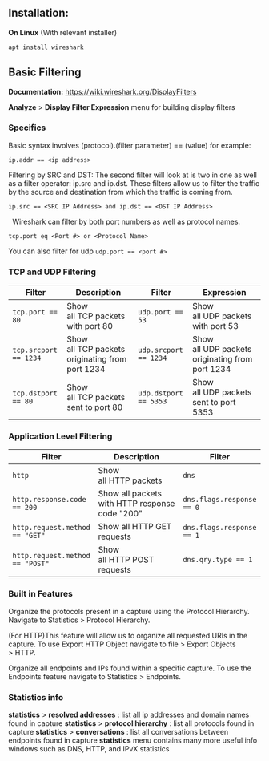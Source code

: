 ## Installation:
**On Linux** (With relevant installer)
```bash
apt install wireshark
```

## Basic Filtering
**Documentation:** https://wiki.wireshark.org/DisplayFilters

**Analyze** > **Display Filter Expression** menu for building display filters

### Specifics

Basic syntax involves  (protocol).(filter parameter) == (value)
for example: 
```
ip.addr == <ip address> 
```

Filtering by SRC and DST: The second filter will look at is two in one as well as a filter operator: ip.src and ip.dst. These filters allow us to filter the traffic by the source and destination from which the traffic is coming from.
```
ip.src == <SRC IP Address> and ip.dst == <DST IP Address>
```
 
Wireshark can filter by both port numbers as well as protocol names.
```
tcp.port eq <Port #> or <Protocol Name>
```
You can also filter for udp `udp.port == <port #>`

### TCP and UDP Filtering

| Filter                | Description                                     | Filter                | Expression                                      |
| --------------------- | ----------------------------------------------- | --------------------- | ----------------------------------------------- |
| `tcp.port == 80`      | Show all TCP packets with port 80               | `udp.port == 53`      | Show all UDP packets with port 53               |
| `tcp.srcport == 1234` | Show all TCP packets originating from port 1234 | `udp.srcport == 1234` | Show all UDP packets originating from port 1234 |
| `tcp.dstport == 80`   | Show all TCP packets sent to port 80            | `udp.dstport == 5353` | Show all UDP packets sent to port 5353          |
### Application Level Filtering
| Filter                          | Description                                    | Filter                    | Description              |
| ------------------------------- | ---------------------------------------------- | ------------------------- | ------------------------ |
| `http`                          | Show all HTTP packets                          | `dns`                     | Show all DNS packets     |
| `http.response.code == 200`     | Show all packets with HTTP response code "200" | `dns.flags.response == 0` | Show all DNS requests    |
| `http.request.method == "GET"`  | Show all HTTP GET requests                     | `dns.flags.response == 1` | Show all DNS responses   |
| `http.request.method == "POST"` | Show all HTTP POST requests                    | `dns.qry.type == 1`       | Show all DNS "A" records |
### Built in Features
Organize the protocols present in a capture using the Protocol Hierarchy. 
Navigate to Statistics > Protocol Hierarchy.

(For HTTP)This feature will allow us to organize all requested URIs in the capture. To use Export HTTP Object navigate to file > Export Objects > HTTP.

Organize all endpoints and IPs found within a specific capture.  To use the Endpoints feature
navigate to Statistics > Endpoints.

### Statistics info
**statistics** > **resolved addresses** : list all ip addresses and domain names found in capture
**statistics** > **protocol hierarchy** : list all protocols found in capture
**statistics** > **conversations** : list all conversations between endpoints found in capture
**statistics** menu contains many more useful info windows such as DNS, HTTP, and IPvX statistics